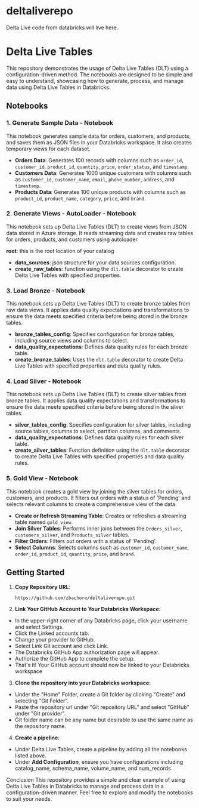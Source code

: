 # deltaliverepo
Delta Live code from databricks  will live here.

# Delta Live Tables

This repository demonstrates the usage of Delta Live Tables (DLT) using a configuration-driven method. The notebooks are designed to be simple and easy to understand, showcasing how to generate, process, and manage data using Delta Live Tables in Databricks.

## Notebooks

### 1. Generate Sample Data - Notebook

This notebook generates sample data for orders, customers, and products, and saves them as JSON files in your Databricks workspace. It also creates temporary views for each dataset.

- **Orders Data**: Generates 100 records with columns such as `order_id`, `customer_id`, `product_id`, `quantity`, `price`, `order_status`, and `timestamp`.
- **Customers Data**: Generates 1000 unique customers with columns such as `customer_id`, `customer_name`, `email`, `phone_number`, `address`, and `timestamp`.
- **Products Data**: Generates 100 unique products with columns such as `product_id`, `product_name`, `category`, `price`, and `brand`.

### 2. Generate Views - AutoLoader - Notebook

This notebook sets up Delta Live Tables (DLT) to create views from JSON data stored in Azure storage. It reads streaming data and creates raw tables for orders, products, and customers using autoloader.

  **root**: this is the root location of your catalog
- **data_sources**: json structure for your data sources configuration.
- **create_raw_tables**: function using the `dlt.table` decorator to create Delta Live Tables with specified properties.

### 3. Load Bronze - Notebook

This notebook sets up Delta Live Tables (DLT) to create bronze tables from raw data views. It applies data quality expectations and transformations to ensure the data meets specified criteria before being stored in the bronze tables.

- **bronze_tables_config**: Specifies configuration for bronze tables, including source views and columns to select. 
- **data_quality_expectations**: Defines data quality rules for each bronze table.
- **create_bronze_tables**: Uses the `dlt.table` decorator to create Delta Live Tables with specified properties and data quality rules.

### 4. Load Silver - Notebook

This notebook sets up Delta Live Tables (DLT) to create silver tables from bronze tables. It applies data quality expectations and transformations to ensure the data meets specified criteria before being stored in the silver tables.

- **silver_tables_config**: Specifies configuration for silver tables, including source tables, columns to select, partition columns, and comments.
- **data_quality_expectations**: Defines data quality rules for each silver table.
- **create_silver_tables**: Function definition using the `dlt.table` decorator to create Delta Live Tables with specified properties and data quality rules.

### 5. Gold View - Notebook

This notebook creates a gold view by joining the silver tables for orders, customers, and products. It filters out orders with a status of 'Pending' and selects relevant columns to create a comprehensive view of the data.

- **Create or Refresh Streaming Table**: Creates or refreshes a streaming table named `gold_view`.
- **Join Silver Tables**: Performs inner joins between the `Orders_silver`, `customers_silver`, and `Products_silver` tables.
- **Filter Orders**: Filters out orders with a status of 'Pending'.
- **Select Columns**: Selects columns such as `customer_id`, `customer_name`, `order_id`, `product_id`, `quantity`, `price`, and `brand`.

## Getting Started

1. **Copy Repository URL**:
   ```bash
   https://github.com/zbachore/deltaliverepo.git

2. **Link Your GitHub Account to Your Databricks Workspace**:

- In the upper-right corner of any Databricks page, click your username and select Settings.
- Click the Linked accounts tab.
- Change your provider to GitHub.
- Select Link Git account and click Link.
- The Databricks GitHub App authorization page will appear.
- Authorize the GitHub App to complete the setup.
- That's it! Your GitHub account should now be linked to your Databricks workspace 

3. **Clone the repository into your Databricks workspace**: 
- Under the "Home" Folder, create a Git folder by clicking "Create" and selecting "Git Folder".
- Paste the repository url under "Git repository URL" and select "GitHub" under "Git provider".
- Git folder name can be any name but desirable to use the same name as the repository name.

4. **Create a pipeline**:
- Under Delta Live Tables, create a pipeline by adding all the notebooks listed above.
- Under **Add Configuration**, ensure you have configurations including catalog_name, schema_name, volume_name, and num_records

Conclusion
This repository provides a simple and clear example of using Delta Live Tables in Databricks to manage and process data in a configuration-driven manner. Feel free to explore and modify the notebooks to suit your needs.
